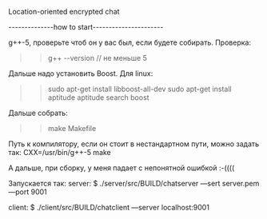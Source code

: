 Location-oriented encrypted chat

--------------how to start----------------------

g++-5, проверьте чтоб он у вас был, если будете собирать.
Проверка:
>> g++ --version // не меньше 5

Дальше надо установить Boost.
Для linux:
>>sudo apt-get install libboost-all-dev
>>sudo apt-get install aptitude
>>aptitude search boost

Дальше собрать:

>>make Makefile

Путь к компилятору, если он стоит в нестандартном пути, можно задать так:
CXX=/usr/bin/g++-5 make


А дальше, при сборку, у меня падает с непонятной ошибкой :-((((


Запускается так:
server:
$ ./server/src/BUILD/chatserver —sert server.pem —port 9001

client:
$ ./client/src/BUILD/chatclient —server localhost:9001
